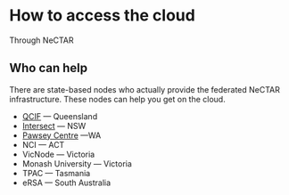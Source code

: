 How to access the cloud
=======================

Through NeCTAR

Who can help
------------

There are state-based nodes who actually provide the federated NeCTAR infrastructure. These nodes can help you get on the cloud.

* [QCIF](http://www.qcif.edu.au/) &mdash; Queensland
* [Intersect](http://www.intersect.org.au/) &mdash; NSW
* [Pawsey Centre](http://www.pawsey.org.au) &mdash;WA
* NCI &mdash; ACT
* VicNode &mdash; Victoria
* Monash University &mdash; Victoria
* TPAC &mdash; Tasmania
* eRSA &mdash; South Australia
